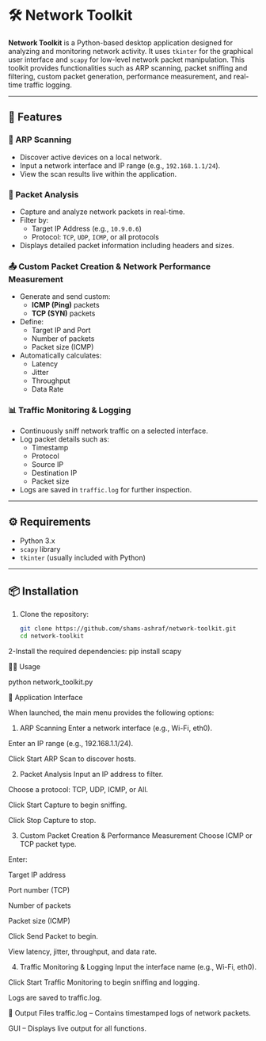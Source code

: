 # 🛠️ Network Toolkit

**Network Toolkit** is a Python-based desktop application designed for analyzing and monitoring network activity. It uses `tkinter` for the graphical user interface and `scapy` for low-level network packet manipulation. This toolkit provides functionalities such as ARP scanning, packet sniffing and filtering, custom packet generation, performance measurement, and real-time traffic logging.

---

## 🚀 Features

### 📡 ARP Scanning
- Discover active devices on a local network.
- Input a network interface and IP range (e.g., `192.168.1.1/24`).
- View the scan results live within the application.

### 🧪 Packet Analysis
- Capture and analyze network packets in real-time.
- Filter by:
  - Target IP Address (e.g., `10.9.0.6`)
  - Protocol: `TCP`, `UDP`, `ICMP`, or all protocols
- Displays detailed packet information including headers and sizes.

### 📤 Custom Packet Creation & Network Performance Measurement
- Generate and send custom:
  - **ICMP (Ping)** packets
  - **TCP (SYN)** packets
- Define:
  - Target IP and Port
  - Number of packets
  - Packet size (ICMP)
- Automatically calculates:
  - Latency
  - Jitter
  - Throughput
  - Data Rate

### 📊 Traffic Monitoring & Logging
- Continuously sniff network traffic on a selected interface.
- Log packet details such as:
  - Timestamp
  - Protocol
  - Source IP
  - Destination IP
  - Packet size
- Logs are saved in `traffic.log` for further inspection.

---

## ⚙️ Requirements

- Python 3.x
- `scapy` library
- `tkinter` (usually included with Python)

---

## 📦 Installation

1. Clone the repository:

   ```bash
   git clone https://github.com/shams-ashraf/network-toolkit.git
   cd network-toolkit
   
2-Install the required dependencies:
   pip install scapy
   
🧑‍💻 Usage

  python network_toolkit.py
  
🧭 Application Interface

When launched, the main menu provides the following options:

1. ARP Scanning
Enter a network interface (e.g., Wi-Fi, eth0).

Enter an IP range (e.g., 192.168.1.1/24).

Click Start ARP Scan to discover hosts.

2. Packet Analysis
Input an IP address to filter.

Choose a protocol: TCP, UDP, ICMP, or All.

Click Start Capture to begin sniffing.

Click Stop Capture to stop.

3. Custom Packet Creation & Performance Measurement
Choose ICMP or TCP packet type.

Enter:

Target IP address

Port number (TCP)

Number of packets

Packet size (ICMP)

Click Send Packet to begin.

View latency, jitter, throughput, and data rate.

4. Traffic Monitoring & Logging
Input the interface name (e.g., Wi-Fi, eth0).

Click Start Traffic Monitoring to begin sniffing and logging.

Logs are saved to traffic.log.

📁 Output Files
traffic.log – Contains timestamped logs of network packets.

GUI – Displays live output for all functions.
